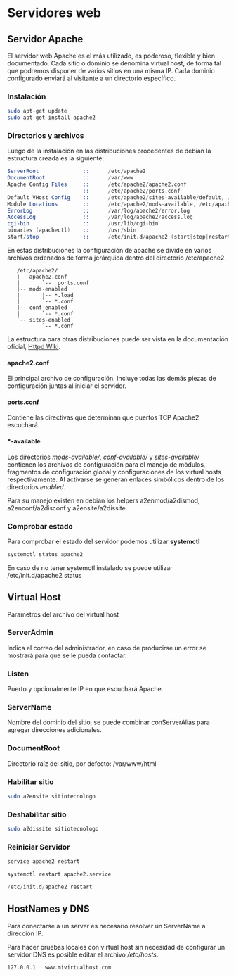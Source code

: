 # Servidores web

## Servidor Apache

El servidor web Apache es el más utilizado, es poderoso, flexible y bien documentado.
Cada sitio o dominio se denomina virtual host, de forma tal que podremos disponer de varios sitios en una misma IP. Cada dominio configurado enviará al visitante a un directorio específico.

### Instalación

```sh
sudo apt-get update
sudo apt-get install apache2
```

### Directorios y archivos

Luego de la instalación en las distribuciones procedentes de debian la estructura creada es la siguiente:

```s
ServerRoot              ::      /etc/apache2
DocumentRoot            ::      /var/www
Apache Config Files     ::      /etc/apache2/apache2.conf
                        ::      /etc/apache2/ports.conf
Default VHost Config    ::      /etc/apache2/sites-available/default, /etc/apache2/sites-enabled/000-default
Module Locations        ::      /etc/apache2/mods-available, /etc/apache2/mods-enabled
ErrorLog                ::      /var/log/apache2/error.log
AccessLog               ::      /var/log/apache2/access.log
cgi-bin                 ::      /usr/lib/cgi-bin
binaries (apachectl)    ::      /usr/sbin
start/stop              ::      /etc/init.d/apache2 (start|stop|restart|reload|force-reload|start-htcacheclean|stop-htcacheclean)
```

En estas distribuciones la configuración de apache se divide en varios archivos ordenados de forma jerárquica dentro del directorio /etc/apache2.

       /etc/apache2/
       |-- apache2.conf
       |       `--  ports.conf
       |-- mods-enabled
       |       |-- *.load
       |       `-- *.conf
       |-- conf-enabled
       |       `-- *.conf
       `-- sites-enabled
               `-- *.conf

La estructura para otras distribuciones puede ser vista en la documentación oficial, [Httpd Wiki](https://wiki.apache.org/httpd/DistrosDefaultLayout).

#### apache2.conf

El principal archivo de configuración. Incluye todas las demás piezas de configuración juntas al iniciar el servidor.

#### ports.conf

Contiene las directivas que determinan que puertos TCP Apache2 escuchará.

#### *-available

Los directorios *mods-available/*, *conf-available/* y *sites-available/* contienen los archivos de configuración para el manejo de módulos,
fragmentos de configuración global y configuraciones de los virtual hosts respectivamente.
Al activarse se generan enlaces simbólicos dentro de los directorios *enabled*.

Para su manejo existen en debian los helpers a2enmod/a2dismod, a2enconf/a2disconf y a2ensite/a2dissite.

### Comprobar estado

Para comprobar el estado del servidor podemos utilizar **systemctl**

```sh
systemctl status apache2
```

En caso de no tener systemctl instalado se puede utilizar /etc/init.d/apache2 status

## Virtual Host

Parametros del archivo del virtual host

### ServerAdmin

Indica el correo del administrador, en caso de producirse un error se mostrará para que se le pueda contactar.

### Listen

Puerto y opcionalmente IP en que escuchará Apache.

### ServerName

Nombre del dominio del sitio, se puede combinar conServerAlias para agregar direcciones adicionales.

### DocumentRoot

Directorio raíz del sitio, por defecto: /var/www/html

### Habilitar sitio

```sh
sudo a2ensite sitiotecnologo
```

### Deshabilitar sitio

```sh
sudo a2dissite sitiotecnologo
```

### Reiniciar Servidor

```sh
service apache2 restart
```

```sh
systemctl restart apache2.service
```

```s
/etc/init.d/apache2 restart
```

## HostNames y DNS

Para conectarse a un server es necesario resolver un ServerName a dirección IP.

Para hacer pruebas locales con virtual host sin necesidad de configurar un servidor DNS es posible editar el archivo */etc/hosts*.

    127.0.0.1   www.mivirtualhost.com
